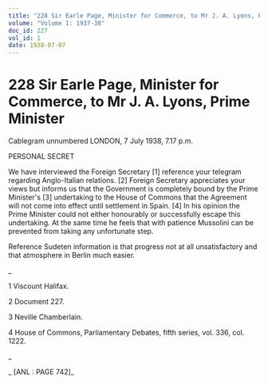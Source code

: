 ```yaml
---
title: "228 Sir Earle Page, Minister for Commerce, to Mr J. A. Lyons, Prime Minister"
volume: "Volume 1: 1937-38"
doc_id: 227
vol_id: 1
date: 1938-07-07
---
```


# 228 Sir Earle Page, Minister for Commerce, to Mr J. A. Lyons, Prime Minister

Cablegram unnumbered LONDON, 7 July 1938, 7.17 p.m.

PERSONAL SECRET

We have interviewed the Foreign Secretary [1] reference your telegram regarding Anglo-Italian relations. [2] Foreign Secretary appreciates your views but informs us that the Government is completely bound by the Prime Minister's [3] undertaking to the House of Commons that the Agreement will not come into effect until settlement in Spain. [4] In his opinion the Prime Minister could not either honourably or successfully escape this undertaking. At the same time he feels that with patience Mussolini can be prevented from taking any unfortunate step.

Reference Sudeten information is that progress not at all unsatisfactory and that atmosphere in Berlin much easier.

_

1 Viscount Halifax.

2 Document 227.

3 Neville Chamberlain.

4 House of Commons, Parliamentary Debates, fifth series, vol. 336, col. 1222.

_

_ [ANL : PAGE 742]_

